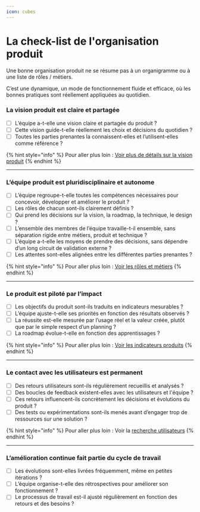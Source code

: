 ```yaml
---
icon: cubes
---
```


# La check-list de l'organisation produit

Une bonne organisation produit ne se résume pas à un organigramme ou à une liste de rôles / métiers.

C’est une dynamique, un mode de fonctionnement fluide et efficace, où les bonnes pratiques sont réellement appliquées au quotidien.

### La vision produit est claire et partagée

* [ ] L’équipe a-t-elle une vision claire et partagée du produit ?
* [ ] Cette vision guide-t-elle réellement les choix et décisions du quotidien ?
* [ ] Toutes les parties prenantes la connaissent-elles et l’utilisent-elles comme référence ?

{% hint style="info" %}
Pour aller plus loin : [Voir plus de détails sur la vision produit](vision-produit.md)
{% endhint %}

***

### L’équipe produit est pluridisciplinaire et autonome

* [ ] L’équipe regroupe-t-elle toutes les compétences nécessaires pour concevoir, développer et améliorer le produit ?
* [ ] Les rôles de chacun sont-ils clairement définis ?
* [ ] Qui prend les décisions sur la vision, la roadmap, la technique, le design ?
* [ ] L’ensemble des membres de l’équipe travaille-t-il ensemble, sans séparation rigide entre métiers, produit et technique ?
* [ ] L’équipe a-t-elle les moyens de prendre des décisions, sans dépendre d’un long circuit de validation externe ?
* [ ] Les attentes sont-elles alignées entre les différentes parties prenantes ?

{% hint style="info" %}
Pour aller plus loin : [Voir les rôles et métiers](../les-differents-roles-et-metiers/)
{% endhint %}

***

### Le produit est piloté par l’impact

* [ ] Les objectifs du produit sont-ils traduits en indicateurs mesurables ?
* [ ] L’équipe ajuste-t-elle ses priorités en fonction des résultats observés ?
* [ ] La réussite est-elle mesurée par l’usage réel et la valeur créée, plutôt que par le simple respect d’un planning ?
* [ ] La roadmap évolue-t-elle en fonction des apprentissages ?

{% hint style="info" %}
Pour aller plus loin : [Voir les indicateurs produits](../../cadrer/organisation-produit/indicateurs.md)
{% endhint %}

***

### Le contact avec les utilisateurs est permanent

* [ ] Des retours utilisateurs sont-ils régulièrement recueillis et analysés ?
* [ ] Des boucles de feedback existent-elles avec les utilisateurs et l'équipe ?
* [ ] Ces retours influencent-ils concrètement les décisions et évolutions du produit ?
* [ ] Des tests ou expérimentations sont-ils menés avant d’engager trop de ressources sur une solution ?

{% hint style="info" %}
Pour aller plus loin : Voir la [recherche utilisateurs](../../concevoir/ru/)
{% endhint %}

***

### L’amélioration continue fait partie du cycle de travail

* [ ] Les évolutions sont-elles livrées fréquemment, même en petites itérations ?
* [ ] L’équipe organise-t-elle des rétrospectives pour améliorer son fonctionnement ?
* [ ] Le processus de travail est-il ajusté régulièrement en fonction des retours et des besoins ?
